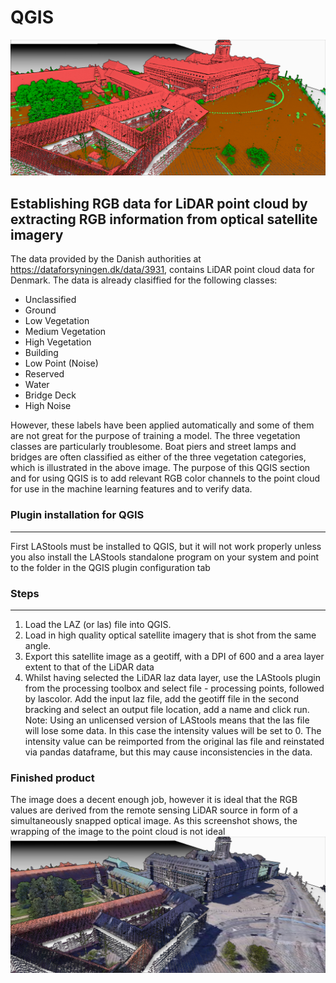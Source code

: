 # QGIS 
![Screenshot](lidarxyz2_in.png)

## Establishing RGB data for LiDAR point cloud by extracting RGB information from optical satellite imagery

The data provided by the Danish authorities at https://dataforsyningen.dk/data/3931, contains LiDAR point cloud data for Denmark. The data is already clasiffied for the following classes:
* Unclassified
* Ground
* Low Vegetation
* Medium Vegetation
* High Vegetation
* Building
* Low Point (Noise)
* Reserved
* Water
* Bridge Deck
* High Noise

However, these labels have been applied automatically and some of them are not great for the purpose of training a model. The three vegetation classes are particularly troublesome. Boat piers and street lamps and bridges are often classified as either of the three vegetation categories, which is illustrated in the above image. 
The purpose of this QGIS section and for using QGIS is to add relevant RGB color channels to the point cloud for use in the machine learning features and to verify data. 


### Plugin installation for QGIS
--------------------------------------------------------------
First LAStools must be installed to QGIS, but it will not work properly unless you also install the LAStools standalone program on your system and point to the folder in the QGIS plugin configuration tab


### Steps
--------------------------------------------------------------
1) Load the LAZ (or las) file into QGIS.
2) Load in high quality optical satellite imagery that is shot from the same angle. 
3) Export this satellite image as a geotiff, with a DPI of 600 and a area layer extent to that of the LiDAR data
4) Whilst having selected the LiDAR laz data layer, use the LAStools plugin from the processing toolbox and select file - processing points, followed by lascolor. Add the input laz file, add the geotiff file in the second bracking and select an output file location, add a name and click run.
Note: Using an unlicensed version of LAStools means that the las file will lose some data. In this case the intensity values will be set to 0. The intensity value can be reimported from the original las file and reinstated via pandas dataframe, but this may cause inconsistencies in the data.

### Finished product
The image does a decent enough job, however it is ideal that the RGB values are derived from the remote sensing LiDAR source in form of a simultaneously snapped optical image. As this screenshot shows, the wrapping of the image to the point cloud is not ideal
![Screenshot](lidarxyz3_in.png)


